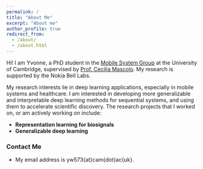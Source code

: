 ```yaml
---
permalink: /
title: "About Me"
excerpt: "About me"
author_profile: true
redirect_from: 
  - /about/
  - /about.html
---
```


Hi! I am Yvonne, a PhD student in the [Mobile System Group](https://mobile-systems.cl.cam.ac.uk/) at the University of Cambridge, supervised by [Prof. Cecilia Mascolo](https://www.cl.cam.ac.uk/~cm542/). My research is supported by the Nokia Bell Labs. 

My research interests lie in deep learning applications, especially in mobile systems and healthcare. I am interested in developing more generalizable and interpretable deep learning methods for sequential systems, and using them to accelerate scientific discovery. 
The research projects that I worked on, or am actively working on include:
* **Representation learning for biosignals**
* **Generalizable deep learning**

### Contact Me
* My email address is yw573{at}cam{dot}ac{uk}.
